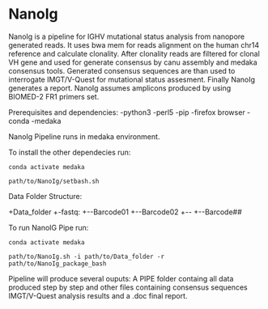 # NanoIg
NanoIg is a pipeline for IGHV mutational status analysis from nanopore generated reads. It uses bwa mem for reads alignment on the human chr14 reference and calculate clonality.
After clonality reads are filtered for clonal VH gene and used for generate consensus by canu assembly and medaka consensus tools.
Generated consensus sequences are than used to interrogate IMGT/V-Quest for mutational status assesment. Finally NanoIg generates a report.
NanoIg assumes amplicons produced by using BIOMED-2 FR1 primers set.

Prerequisites and dependencies:
-python3
-perl5
-pip
-firefox browser
-conda
-medaka

NanoIg Pipeline runs in medaka environment.

To install the other dependecies run:

    conda activate medaka

    path/to/NanoIg/setbash.sh

Data Folder Structure:

+Data_folder
	+-fastq:
		+--Barcode01
		+--Barcode02
		+--
		+--Barcode##

To run NanoIG Pipe run:

	conda activate medaka
	
	path/to/NanoIg.sh -i path/to/Data_folder -r path/to/NanoIg_package_bash

Pipeline will produce several ouputs:
A PIPE folder containg all data produced step by step and other files containing consensus sequences IMGT/V-Quest analysis results and a .doc final report. 


